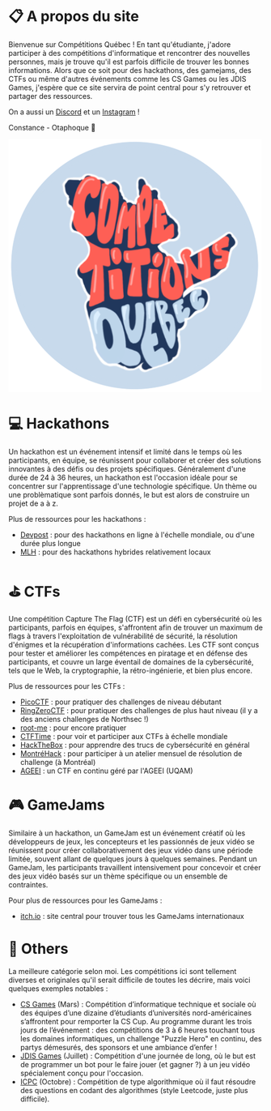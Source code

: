 # 📋 A propos du site

Bienvenue sur Compétitions Québec ! En tant qu'étudiante, j'adore participer à des compétitions d'informatique et rencontrer des nouvelles personnes, mais je trouve qu'il est parfois difficile de trouver les bonnes informations. Alors que ce soit pour des hackathons, des gamejams, des CTFs ou même d'autres événements comme les CS Games ou les JDIS Games, j'espère que ce site servira de point central pour s'y retrouver et partager des ressources.

On a aussi un [Discord](https://discord.gg/UYAk93a2ZS) et un [Instagram](https://www.instagram.com/competitionsquebec) !

Constance - Otaphoque 🦭

![Da logo](../static/images/logo3.png)

# 💻 Hackathons

Un hackathon est un événement intensif et limité dans le temps où les participants, en équipe, se réunissent pour collaborer et créer des solutions innovantes à des défis ou des projets spécifiques. Généralement d'une durée de 24 à 36 heures, un hackathon est l'occasion idéale pour se concentrer sur l'apprentissage d'une technologie spécifique. Un thème ou une problèmatique sont parfois donnés, le but est alors de construire un projet de a à z.

Plus de ressources pour les hackathons :
- [Devpost](https://devpost.com/) : pour des hackathons en ligne à l'échelle mondiale, ou d'une durée plus longue
- [MLH](https://mlh.io/) : pour des hackathons hybrides relativement locaux

# ⛳️ CTFs

Une compétition Capture The Flag (CTF) est un défi en cybersécurité où les participants, parfois en équipes, s'affrontent afin de trouver un maximum de flags à travers l'exploitation de vulnérabilité de sécurité, la résolution d'énigmes et la récupération d'informations cachées. Les CTF sont conçus pour tester et améliorer les compétences en piratage et en défense des participants, et couvre un large éventail de domaines de la cybersécurité, tels que le Web, la cryptographie, la rétro-ingénierie, et bien plus encore.

Plus de ressources pour les CTFs :
- [PicoCTF](https://picoctf.org/) : pour pratiquer des challenges de niveau débutant
- [RingZeroCTF](https://ringzer0ctf.com/) : pour pratiquer des challenges de plus haut niveau (il y a des anciens challenges de Northsec !)
- [root-me](https://www.root-me.org/?lang=fr) : pour encore pratiquer
- [CTFTime](https://ctftime.org/) : pour voir et participer aux CTFs à échelle mondiale
- [HackTheBox](https://www.hackthebox.com/) : pour apprendre des trucs de cybersécurité en général
- [MontréHack](https://montrehack.ca/) : pour participer à un atelier mensuel de résolution de challenge (à Montréal)
- [AGEEI](https://ctf.ageei.org) : un CTF en continu géré par l'AGEEI (UQAM)

# 🎮 GameJams

Similaire à un hackathon, un GameJam est un événement créatif où les développeurs de jeux, les concepteurs et les passionnés de jeux vidéo se réunissent pour créer collaborativement des jeux vidéo dans une période limitée, souvent allant de quelques jours à quelques semaines. Pendant un GameJam, les participants travaillent intensivement pour concevoir et créer des jeux vidéo basés sur un thème spécifique ou un ensemble de contraintes.

Pour plus de ressources pour les GameJams :
- [itch.io](https://itch.io/jams) : site central pour trouver tous les GameJams internationaux

# 👾 Others

La meilleure catégorie selon moi. Les compétitions ici sont tellement diverses et originales qu'il serait difficile de toutes les décrire, mais voici quelques exemples notables : 
- [CS Games](https://csgames.org/) (Mars) : Compétition d’informatique technique et sociale où des équipes d’une dizaine d’étudiants d’universités nord-américaines s’affrontent pour remporter la CS Cup. Au programme durant les trois jours de l’événement : des compétitions de 3 à 6 heures touchant tous les domaines informatiques, un challenge "Puzzle Hero" en continu, des partys démesurés, des sponsors et une ambiance d’enfer ! 
- [JDIS Games](https://jdis.ca/) (Juillet) : Compétition d'une journée de long, où le but est de programmer un bot pour le faire jouer (et gagner ?) à un jeu vidéo spécialement conçu pour l'occasion.
- [ICPC](https://na.icpc.global/nena/) (Octobre) : Compétition de type algorithmique où il faut résoudre des questions en codant des algorithmes (style Leetcode, juste plus difficile).